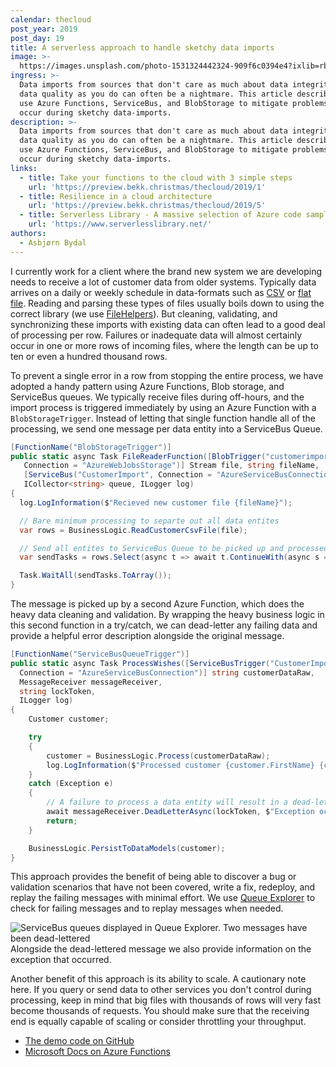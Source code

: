```yaml
---
calendar: thecloud
post_year: 2019
post_day: 19
title: A serverless approach to handle sketchy data imports
image: >-
  https://images.unsplash.com/photo-1531324442324-909f6c0394e4?ixlib=rb-1.2.1&auto=format&fit=crop&w=1234&q=80
ingress: >-
  Data imports from sources that don't care as much about data integrity and
  data quality as you do can often be a nightmare. This article describes how we
  use Azure Functions, ServiceBus, and BlobStorage to mitigate problems that can
  occur during sketchy data-imports.
description: >-
  Data imports from sources that don't care as much about data integrity and
  data quality as you do can often be a nightmare. This article describes how we
  use Azure Functions, ServiceBus, and BlobStorage to mitigate problems that can
  occur during sketchy data-imports.
links:
  - title: Take your functions to the cloud with 3 simple steps
    url: 'https://preview.bekk.christmas/thecloud/2019/1'
  - title: Resilience in a cloud architecture
    url: 'https://preview.bekk.christmas/thecloud/2019/5'
  - title: Serverless Library - A massive selection of Azure code samples
    url: 'https://www.serverlesslibrary.net/'
authors:
  - Asbjørn Bydal
---
```

I currently work for a client where the brand new system we are developing needs to receive a lot of customer data from older systems. Typically data arrives on a daily or weekly schedule in data-formats such as [CSV](https://en.wikipedia.org/wiki/Comma-separated_values) or [flat file](https://en.wikipedia.org/wiki/Flat-file_database). 
Reading and parsing these types of files usually boils down to using the correct library (we use [FileHelpers](https://www.filehelpers.net/)). But cleaning, validating, and synchronizing these imports with existing data can often lead to a good deal of processing per row. Failures or inadequate data will almost certainly occur in one or more rows of incoming files, where the length can be up to ten or even a hundred thousand rows.

To prevent a single error in a row from stopping the entire process, we have adopted a handy pattern using Azure Functions, Blob storage, and ServiceBus queues. We typically receive files during off-hours, and the import process is triggered immediately by using an Azure Function with a `BlobStorageTrigger`. Instead of letting that single function handle all of the processing, we send one message per data entity into a ServiceBus Queue. 

```csharp
[FunctionName("BlobStorageTrigger")]
public static async Task FileReaderFunction([BlobTrigger("customerimport/{fileName}",
   Connection = "AzureWebJobsStorage")] Stream file, string fileName,
   [ServiceBus("CustomerImport", Connection = "AzureServiceBusConnection")],
   ICollector<string> queue, ILogger log)
{
  log.LogInformation($"Recieved new customer file {fileName}");

  // Bare minimum processing to separte out all data entites
  var rows = BusinessLogic.ReadCustomerCsvFile(file);

  // Send all entites to ServiceBus Queue to be picked up and processed
  var sendTasks = rows.Select(async t => await t.ContinueWith(async s => queue.Add(await s)));

  Task.WaitAll(sendTasks.ToArray());
}
```

The message is picked up by a second Azure Function, which does the heavy data cleaning and validation.  By wrapping the heavy business logic in this second function in a try/catch, we can dead-letter any failing data and provide a helpful error description alongside the original message.

```csharp
[FunctionName("ServiceBusQueueTrigger")]
public static async Task ProcessWishes([ServiceBusTrigger("CustomerImport",
  Connection = "AzureServiceBusConnection")] string customerDataRaw,
  MessageReceiver messageReceiver,
  string lockToken,
  ILogger log)
{
    Customer customer;

    try
    {
        customer = BusinessLogic.Process(customerDataRaw);
        log.LogInformation($"Processed customer {customer.FirstName} {customer.LastName}");
    }
    catch (Exception e)
    {
        // A failure to process a data entity will result in a dead-letter message
        await messageReceiver.DeadLetterAsync(lockToken, $"Exception occurred during processing of customer: {e.ToString()}");
        return;
    }

    BusinessLogic.PersistToDataModels(customer);
}
```

This approach provides the benefit of being able to discover a bug or validation scenarios that have not been covered, write a fix, redeploy, and replay the failing messages with minimal effort. We use [Queue Explorer](https://www.cogin.com/mq/) to check for failing messages and to replay messages when needed. 

![ServiceBus queues displayed in Queue Explorer. Two messages have been dead-lettered](https://i.ibb.co/kH2mpfH/deadletters3.png)
Alongside the dead-lettered message we also provide information on the exception that occurred.

Another benefit of this approach is its ability to scale. A cautionary note here. If you query or send data to other services you don't control during processing, keep in mind that big files with thousands of rows will very fast become thousands of requests. You should make sure that the receiving end is equally capable of scaling or consider throttling your throughput.

- [The demo code on GitHub](https://github.com/abydal/christmas)
- [Microsoft Docs on Azure Functions](https://docs.microsoft.com/en-us/azure/azure-functions/functions-overview)
